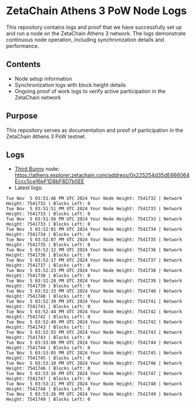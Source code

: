 # ZetaChain Athens 3 PoW Node Logs
This repository contains logs and proof that we have successfully set up and run a node on the ZetaChain Athens 3 network. The logs demonstrate continuous node operation, including synchronization details and performance.

## Contents
- Node setup information
- Synchronization logs with block height details
- Ongoing proof of work logs to verify active participation in the ZetaChain network

## Purpose
This repository serves as documentation and proof of participation in the ZetaChain Athens 3 PoW testnet.

## Logs

- [Third Bunny](https://thirdbunny.xyz/) node: https://athens.explorer.zetachain.com/address/0x225254d35dE666064Eccc5ce16eF1D8bF8D7b5EE
- Latest logs:
```
Tue Nov  5 03:51:46 PM UTC 2024 Your Node Height: 7541732 | Network Height: 7541732 | Blocks Left: 0
Tue Nov  5 03:51:51 PM UTC 2024 Your Node Height: 7541733 | Network Height: 7541733 | Blocks Left: 0
Tue Nov  5 03:51:56 PM UTC 2024 Your Node Height: 7541733 | Network Height: 7541733 | Blocks Left: 0
Tue Nov  5 03:52:01 PM UTC 2024 Your Node Height: 7541734 | Network Height: 7541734 | Blocks Left: 0
Tue Nov  5 03:52:07 PM UTC 2024 Your Node Height: 7541735 | Network Height: 7541735 | Blocks Left: 0
Tue Nov  5 03:52:12 PM UTC 2024 Your Node Height: 7541736 | Network Height: 7541736 | Blocks Left: 0
Tue Nov  5 03:52:17 PM UTC 2024 Your Node Height: 7541737 | Network Height: 7541737 | Blocks Left: 0
Tue Nov  5 03:52:23 PM UTC 2024 Your Node Height: 7541738 | Network Height: 7541738 | Blocks Left: 0
Tue Nov  5 03:52:28 PM UTC 2024 Your Node Height: 7541739 | Network Height: 7541739 | Blocks Left: 0
Tue Nov  5 03:52:33 PM UTC 2024 Your Node Height: 7541740 | Network Height: 7541740 | Blocks Left: 0
Tue Nov  5 03:52:39 PM UTC 2024 Your Node Height: 7541741 | Network Height: 7541741 | Blocks Left: 0
Tue Nov  5 03:52:44 PM UTC 2024 Your Node Height: 7541742 | Network Height: 7541742 | Blocks Left: 0
Tue Nov  5 03:52:49 PM UTC 2024 Your Node Height: 7541742 | Network Height: 7541743 | Blocks Left: 1
Tue Nov  5 03:52:55 PM UTC 2024 Your Node Height: 7541743 | Network Height: 7541743 | Blocks Left: 0
Tue Nov  5 03:53:00 PM UTC 2024 Your Node Height: 7541744 | Network Height: 7541744 | Blocks Left: 0
Tue Nov  5 03:53:05 PM UTC 2024 Your Node Height: 7541745 | Network Height: 7541745 | Blocks Left: 0
Tue Nov  5 03:53:10 PM UTC 2024 Your Node Height: 7541746 | Network Height: 7541746 | Blocks Left: 0
Tue Nov  5 03:53:16 PM UTC 2024 Your Node Height: 7541747 | Network Height: 7541747 | Blocks Left: 0
Tue Nov  5 03:53:21 PM UTC 2024 Your Node Height: 7541748 | Network Height: 7541748 | Blocks Left: 0
Tue Nov  5 03:53:26 PM UTC 2024 Your Node Height: 7541749 | Network Height: 7541749 | Blocks Left: 0
```
